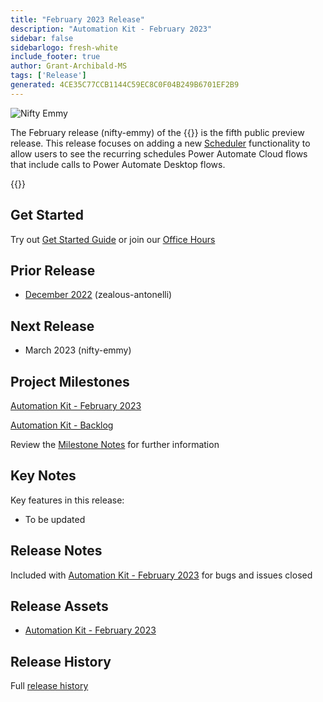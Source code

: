 ```yaml
---
title: "February 2023 Release"
description: "Automation Kit - February 2023"
sidebar: false
sidebarlogo: fresh-white
include_footer: true
author: Grant-Archibald-MS
tags: ['Release']
generated: 4CE35C77CCB1144C59EC8C0F04B249B6701EF2B9
---
```


![Nifty Emmy](/images/nifty-emmy.png)

The February release (nifty-emmy) of the {{<product-name>}} is the fifth public preview release. This release focuses on adding a new [Scheduler](/en-gb/features/scheduler) functionality to allow users to see the recurring schedules Power Automate Cloud flows that include calls to Power Automate Desktop flows.

{{<questions name="/content/en-gb/releases/february-2023.json" completed="Thank you for providing feedback" showNavigationButtons="false" locale="en-gb">}}

## Get Started

Try out [Get Started Guide](/en-gb/get-started) or join our [Office Hours](/en-gb/office-hours)

## Prior Release

- [December 2022](/en-gb/releases/december-2022) (zealous-antonelli)

## Next Release

- March 2023 (nifty-emmy)

## Project Milestones

[Automation Kit - February 2023](https://github.com/orgs/microsoft/projects/486/views/9)

[Automation Kit - Backlog](https://github.com/orgs/microsoft/projects/486/views/1)

Review the [Milestone Notes](/en-gb/releases/milestones) for further information

## Key Notes

Key features in this release:

- To be updated

## Release Notes

Included with [Automation Kit - February 2023](https://github.com/microsoft/powercat-automation-kit/releases/tag/AutomationKit-February2023) for bugs and issues closed

## Release Assets

- [Automation Kit - February 2023](https://github.com/microsoft/powercat-automation-kit/releases/tag/AutomationKit-February2023)

## Release History

Full [release history](/en-gb/releases)

